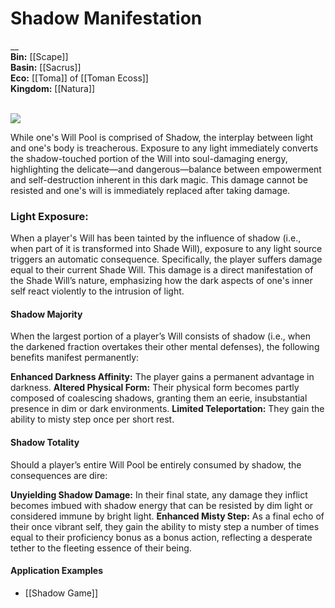 # Shadow Manifestation
__
<br>
**Bin:** [[Scape]]<br>
**Basin:** [[Sacrus]]<br>
**Eco:** [[Toma]] of [[Toman Ecoss]] <br>
**Kingdom:** [[Natura]] <br> 

<br>
<img src="wiki_images/Shadow Manifestation.png"><i></i></img>


While one's Will Pool is comprised of Shadow, the interplay between light and one's body is treacherous. Exposure to any light immediately converts the shadow-touched portion of the Will into soul-damaging energy, highlighting the delicate—and dangerous—balance between empowerment and self-destruction inherent in this dark magic. This damage cannot be resisted and one's will is immediately replaced after taking damage.

### Light Exposure:
When a player's Will has been tainted by the influence of shadow (i.e., when part of it is transformed into Shade Will), exposure to any light source triggers an automatic consequence. Specifically, the player suffers damage equal to their current Shade Will. This damage is a direct manifestation of the Shade Will’s nature, emphasizing how the dark aspects of one's inner self react violently to the intrusion of light.

#### Shadow Majority
When the largest portion of a player’s Will consists of shadow (i.e., when the darkened fraction overtakes their other mental defenses), the following benefits manifest permanently:

**Enhanced Darkness Affinity:** The player gains a permanent advantage in darkness.
**Altered Physical Form:** Their physical form becomes partly composed of coalescing shadows, granting them an eerie, insubstantial presence in dim or dark environments.
**Limited Teleportation:** They gain the ability to misty step once per short rest.

#### Shadow Totality
Should a player’s entire Will Pool be entirely consumed by shadow, the consequences are dire:

**Unyielding Shadow Damage:** In their final state, any damage they inflict becomes imbued with shadow energy that can be resisted by dim light or considered immune by bright light.
**Enhanced Misty Step:** As a final echo of their once vibrant self, they gain the ability to misty step a number of times equal to their proficiency bonus as a bonus action, reflecting a desperate tether to the fleeting essence of their being.

#### Application Examples

- [[Shadow Game]]